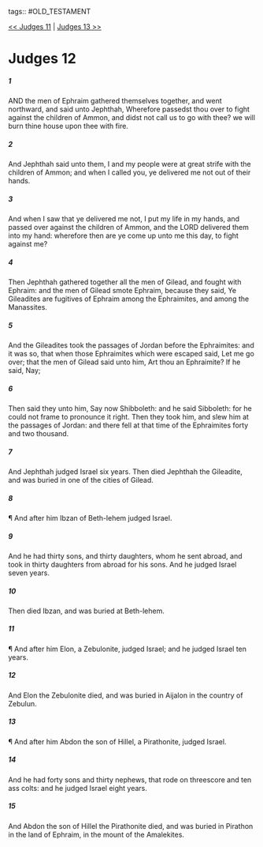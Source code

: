 tags:: #OLD_TESTAMENT

[<< Judges 11](OLD_TESTAMENT/07_Judges/Judges_11.md) | [Judges 13 >>](OLD_TESTAMENT/07_Judges/Judges_13.md)

# Judges 12

##### 1

AND the men of Ephraim gathered themselves together, and went northward, and said unto Jephthah, Wherefore passedst thou over to fight against the children of Ammon, and didst not call us to go with thee? we will burn thine house upon thee with fire.

##### 2

And Jephthah said unto them, I and my people were at great strife with the children of Ammon; and when I called you, ye delivered me not out of their hands.

##### 3

And when I saw that ye delivered me not, I put my life in my hands, and passed over against the children of Ammon, and the LORD delivered them into my hand: wherefore then are ye come up unto me this day, to fight against me?

##### 4

Then Jephthah gathered together all the men of Gilead, and fought with Ephraim: and the men of Gilead smote Ephraim, because they said, Ye Gileadites are fugitives of Ephraim among the Ephraimites, and among the Manassites.

##### 5

And the Gileadites took the passages of Jordan before the Ephraimites: and it was so, that when those Ephraimites which were escaped said, Let me go over; that the men of Gilead said unto him, Art thou an Ephraimite? If he said, Nay;

##### 6

Then said they unto him, Say now Shibboleth: and he said Sibboleth: for he could not frame to pronounce it right. Then they took him, and slew him at the passages of Jordan: and there fell at that time of the Ephraimites forty and two thousand.

##### 7

And Jephthah judged Israel six years. Then died Jephthah the Gileadite, and was buried in one of the cities of Gilead.

##### 8

¶ And after him Ibzan of Beth-lehem judged Israel.

##### 9

And he had thirty sons, and thirty daughters, whom he sent abroad, and took in thirty daughters from abroad for his sons. And he judged Israel seven years.

##### 10

Then died Ibzan, and was buried at Beth-lehem.

##### 11

¶ And after him Elon, a Zebulonite, judged Israel; and he judged Israel ten years.

##### 12

And Elon the Zebulonite died, and was buried in Aijalon in the country of Zebulun.

##### 13

¶ And after him Abdon the son of Hillel, a Pirathonite, judged Israel.

##### 14

And he had forty sons and thirty nephews, that rode on threescore and ten ass colts: and he judged Israel eight years.

##### 15

And Abdon the son of Hillel the Pirathonite died, and was buried in Pirathon in the land of Ephraim, in the mount of the Amalekites.
